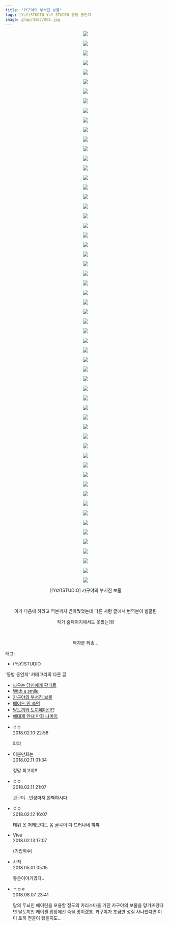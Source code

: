 ```yaml
---
title: "카구야의 부서진 보물"
tags: (YsY)STUDIO YsY STUDIO 동방_동인지
image: ghap/4187/001.jpg
---
```

<div class="article">
<p style="text-align: center; clear: none; float: none;"><img src="{{ site.nasurl }}/ghap/4187/001.jpg"/></p>
<p style="text-align: center; clear: none; float: none;"><img src="{{ site.nasurl }}/ghap/4187/002.jpg"/></p>
<p style="text-align: center; clear: none; float: none;"><img src="{{ site.nasurl }}/ghap/4187/003.jpg"/></p>
<p style="text-align: center; clear: none; float: none;"><img src="{{ site.nasurl }}/ghap/4187/004.jpg"/></p>
<p style="text-align: center; clear: none; float: none;"><img src="{{ site.nasurl }}/ghap/4187/005.jpg"/></p>
<p style="text-align: center; clear: none; float: none;"><img src="{{ site.nasurl }}/ghap/4187/006.jpg"/></p>
<p style="text-align: center; clear: none; float: none;"><img src="{{ site.nasurl }}/ghap/4187/007.jpg"/></p>
<p style="text-align: center; clear: none; float: none;"><img src="{{ site.nasurl }}/ghap/4187/008.jpg"/></p>
<p style="text-align: center; clear: none; float: none;"><img src="{{ site.nasurl }}/ghap/4187/009.jpg"/></p>
<p style="text-align: center; clear: none; float: none;"><img src="{{ site.nasurl }}/ghap/4187/010.jpg"/></p>
<p style="text-align: center; clear: none; float: none;"><img src="{{ site.nasurl }}/ghap/4187/011.jpg"/></p>
<p style="text-align: center; clear: none; float: none;"><img src="{{ site.nasurl }}/ghap/4187/012.jpg"/></p>
<p style="text-align: center; clear: none; float: none;"><img src="{{ site.nasurl }}/ghap/4187/013.jpg"/></p>
<p style="text-align: center; clear: none; float: none;"><img src="{{ site.nasurl }}/ghap/4187/014.jpg"/></p>
<p style="text-align: center; clear: none; float: none;"><img src="{{ site.nasurl }}/ghap/4187/015.jpg"/></p>
<p style="text-align: center; clear: none; float: none;"><img src="{{ site.nasurl }}/ghap/4187/016.jpg"/></p>
<p style="text-align: center; clear: none; float: none;"><img src="{{ site.nasurl }}/ghap/4187/017.jpg"/></p>
<p style="text-align: center; clear: none; float: none;"><img src="{{ site.nasurl }}/ghap/4187/018.jpg"/></p>
<p style="text-align: center; clear: none; float: none;"><img src="{{ site.nasurl }}/ghap/4187/019.jpg"/></p>
<p style="text-align: center; clear: none; float: none;"><img src="{{ site.nasurl }}/ghap/4187/020.jpg"/></p>
<p style="text-align: center; clear: none; float: none;"><img src="{{ site.nasurl }}/ghap/4187/021.jpg"/></p>
<p style="text-align: center; clear: none; float: none;"><img src="{{ site.nasurl }}/ghap/4187/022.jpg"/></p>
<p style="text-align: center; clear: none; float: none;"><img src="{{ site.nasurl }}/ghap/4187/023.jpg"/></p>
<p style="text-align: center; clear: none; float: none;"><img src="{{ site.nasurl }}/ghap/4187/024.jpg"/></p>
<p style="text-align: center; clear: none; float: none;"><img src="{{ site.nasurl }}/ghap/4187/025.jpg"/></p>
<p style="text-align: center; clear: none; float: none;"><img src="{{ site.nasurl }}/ghap/4187/026.jpg"/></p>
<p style="text-align: center; clear: none; float: none;"><img src="{{ site.nasurl }}/ghap/4187/027.jpg"/></p>
<p style="text-align: center; clear: none; float: none;"><img src="{{ site.nasurl }}/ghap/4187/028.jpg"/></p>
<p style="text-align: center; clear: none; float: none;"><img src="{{ site.nasurl }}/ghap/4187/029.jpg"/></p>
<p style="text-align: center; clear: none; float: none;"><img src="{{ site.nasurl }}/ghap/4187/030.jpg"/></p>
<p style="text-align: center; clear: none; float: none;"><img src="{{ site.nasurl }}/ghap/4187/031.jpg"/></p>
<p style="text-align: center; clear: none; float: none;"><img src="{{ site.nasurl }}/ghap/4187/032.jpg"/></p>
<p style="text-align: center; clear: none; float: none;"><img src="{{ site.nasurl }}/ghap/4187/033.jpg"/></p>
<p style="text-align: center; clear: none; float: none;"><img src="{{ site.nasurl }}/ghap/4187/034.jpg"/></p>
<p style="text-align: center; clear: none; float: none;"><img src="{{ site.nasurl }}/ghap/4187/035.jpg"/></p>
<p style="text-align: center; clear: none; float: none;"><img src="{{ site.nasurl }}/ghap/4187/036.jpg"/></p>
<p style="text-align: center; clear: none; float: none;"><img src="{{ site.nasurl }}/ghap/4187/037.jpg"/></p>
<p style="text-align: center; clear: none; float: none;"><img src="{{ site.nasurl }}/ghap/4187/038.jpg"/></p>
<p style="text-align: center; clear: none; float: none;"><img src="{{ site.nasurl }}/ghap/4187/039.jpg"/></p>
<p style="text-align: center; clear: none; float: none;"><img src="{{ site.nasurl }}/ghap/4187/040.jpg"/></p>
<p style="text-align: center; clear: none; float: none;"><img src="{{ site.nasurl }}/ghap/4187/041.jpg"/></p>
<p style="text-align: center; clear: none; float: none;"><img src="{{ site.nasurl }}/ghap/4187/042.jpg"/></p>
<p style="text-align: center; clear: none; float: none;"><img src="{{ site.nasurl }}/ghap/4187/043.jpg"/></p>
<p style="text-align: center; clear: none; float: none;"><img src="{{ site.nasurl }}/ghap/4187/044.jpg"/></p>
<p style="text-align: center; clear: none; float: none;"><img src="{{ site.nasurl }}/ghap/4187/045.jpg"/></p>
<p style="text-align: center; clear: none; float: none;"><img src="{{ site.nasurl }}/ghap/4187/046.jpg"/></p>
<p style="text-align: center; clear: none; float: none;"><img src="{{ site.nasurl }}/ghap/4187/047.jpg"/></p>
<p style="text-align: center; clear: none; float: none;"><img src="{{ site.nasurl }}/ghap/4187/048.jpg"/></p>
<p style="text-align: center; clear: none; float: none;"><img src="{{ site.nasurl }}/ghap/4187/049.jpg"/></p>
<p style="text-align: center; clear: none; float: none;"><img src="{{ site.nasurl }}/ghap/4187/050.jpg"/></p>
<p style="text-align: center; clear: none; float: none;"><img src="{{ site.nasurl }}/ghap/4187/051.jpg"/></p>
<p style="text-align: center; clear: none; float: none;"><img src="{{ site.nasurl }}/ghap/4187/052.jpg"/></p>
<p style="text-align: center; clear: none; float: none;"><img src="{{ site.nasurl }}/ghap/4187/053.jpg"/></p>
<p style="text-align: center; clear: none; float: none;"><img src="{{ site.nasurl }}/ghap/4187/054.jpg"/></p>
<p style="text-align: center; clear: none; float: none;"><img src="{{ site.nasurl }}/ghap/4187/055.jpg"/></p>
<p style="text-align: center; clear: none; float: none;"><img src="{{ site.nasurl }}/ghap/4187/056.jpg"/></p>
<p style="text-align: center; clear: none; float: none;"><img src="{{ site.nasurl }}/ghap/4187/057.jpg"/></p>
<p style="text-align: center; clear: none; float: none;"><img src="{{ site.nasurl }}/ghap/4187/058.jpg"/></p>
<p style="text-align: center; clear: none; float: none;">[(YsY)STUDIO] 카구야의 부서진 보물</p>
<p style="text-align: center; clear: none; float: none;"><br/></p>
<p style="text-align: center; clear: none; float: none;">이거 다음에 하려고 역본까지 받아뒀었는데 다른 사람 글에서 번역본이 발굴됨</p>
<p style="text-align: center; clear: none; float: none;">작가 홈페이지에서도 못봤는데!</p>
<p style="text-align: center; clear: none; float: none;"><br/></p>
<p style="text-align: center; clear: none; float: none;">역자분 죄송...</p>
</div><div class="tagTrail">
<p>태그: </p>
<ul>
<li>(YsY)STUDIO</li>
</ul>
</div><div class="another">
<p>'동방 동인지' 카테고리의 다른 글</p>
<ul>
<li><a href="/2018-02-10-ghap_4189">싸우는 당신에게 팡파르</a></li>
<li><a href="/2018-02-10-ghap_4188">With a smile</a></li>
<li><a href="/2018-02-10-ghap_4187">카구야의 부서진 보물</a></li>
<li><a href="/2018-02-10-ghap_4182">메이드 인 숙면</a></li>
<li><a href="/2018-02-09-ghap_4181">달토끼와 토끼에이린!?</a></li>
<li><a href="/2018-02-08-ghap_4177">예대제 안내 만화 나머지</a></li>
</ul>
</div><div class="cb_module cb_fluid">
<div class="cb_wrt cb_profile">
<div class="comment">
<ul>
<li class="cb_thumb_off" id="comment15196978">
<div class="cb_comment_area">
<div class="cb_info_area">
<div class="cb_section">
<span class="cb_nick_name">ㅇㅇ</span>
</div>
<div class="cb_section">
<span class="cb_date">2018.02.10 22:58 </span>
</div>
</div>
<div class="cb_dsc_comment">
<p class="cb_dsc">
											퍄퍄
										</p>
</div>
</div></li>
<li class="cb_thumb_off" id="comment15197075">
<div class="cb_comment_area">
<div class="cb_info_area">
<div class="cb_section">
<span class="cb_nick_name">이분만화는</span>
</div>
<div class="cb_section">
<span class="cb_date">2018.02.11 01:34 </span>
</div>
</div>
<div class="cb_dsc_comment">
<p class="cb_dsc">
											정말 최고야!!
										</p>
</div>
</div></li>
<li class="cb_thumb_off" id="comment15197565">
<div class="cb_comment_area">
<div class="cb_info_area">
<div class="cb_section">
<span class="cb_nick_name">ㅇㅇ</span>
</div>
<div class="cb_section">
<span class="cb_date">2018.02.11 21:07 </span>
</div>
</div>
<div class="cb_dsc_comment">
<p class="cb_dsc">
											퀸구야...인성마저 완벽하시다
										</p>
</div>
</div></li>
<li class="cb_thumb_off" id="comment15198131">
<div class="cb_comment_area">
<div class="cb_info_area">
<div class="cb_section">
<span class="cb_nick_name">ㅇㅇ</span>
</div>
<div class="cb_section">
<span class="cb_date">2018.02.12 16:07 </span>
</div>
</div>
<div class="cb_dsc_comment">
<p class="cb_dsc">
											테위 옷 저래보여도 몸 굴곡이 다 드러나네 퍄퍄
										</p>
</div>
</div></li>
<li class="cb_thumb_off" id="comment15198991">
<div class="cb_comment_area">
<div class="cb_info_area">
<div class="cb_section">
<span class="cb_nick_name">Vive</span>
</div>
<div class="cb_section">
<span class="cb_date">2018.02.13 17:07 </span>
</div>
</div>
<div class="cb_dsc_comment">
<p class="cb_dsc">
											(기립박수)
										</p>
</div>
</div></li>
<li class="cb_thumb_off" id="comment15247714">
<div class="cb_comment_area">
<div class="cb_info_area">
<div class="cb_section">
<span class="cb_nick_name">사적</span>
</div>
<div class="cb_section">
<span class="cb_date">2018.05.01 05:15 </span>
</div>
</div>
<div class="cb_dsc_comment">
<p class="cb_dsc">
											좋은이야기였다..
										</p>
</div>
</div></li>
<li class="cb_thumb_off" id="comment15302916">
<div class="cb_comment_area">
<div class="cb_info_area">
<div class="cb_section">
<span class="cb_nick_name">ㄱㅁㅎ</span>
</div>
<div class="cb_section">
<span class="cb_date">2018.08.07 23:41 </span>
</div>
</div>
<div class="cb_dsc_comment">
<p class="cb_dsc">
											달의 두뇌인 에이린을 포용할 정도의 카리스마를 가진 카구야의 보물을 망가뜨렸다면 달토끼인 레이센 입장에선 죽을 맛이겠죠. 카구야가 조금만 성질 사나웠다면 이미 토끼 전골이 됐을지도...
										</p>
</div>
</div></li>
</ul>
</div>
</div><!-- commentList close -->
</div>